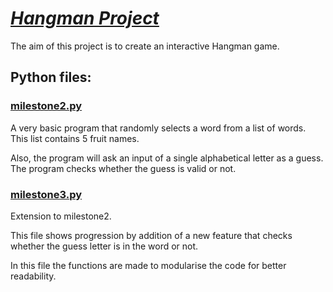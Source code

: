 # *<u>Hangman Project</u>*

The aim of this project is to create an interactive Hangman game.

## Python files:

### <u>milestone2.py</u> 
A very basic program that randomly selects a word from a list of words. This list contains 5 fruit names.

Also, the program will ask an input of a single alphabetical letter as a guess. The program checks whether the guess is valid or not.

### <u>milestone3.py</u>
Extension to milestone2.

This file shows progression by addition of a new feature that checks whether the guess letter is in the word or not.

In this file the functions are made to modularise the code for better readability.

